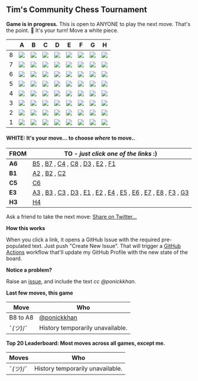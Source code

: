 
## Tim's Community Chess Tournament

**Game is in progress.** This is open to ANYONE to play the next move. That's the point. :wave:  It's your turn! Move a white piece.

|   | A | B | C | D | E | F | G | H |
| - | - | - | - | - | - | - | - | - |
| 8 | ![](https://raw.githubusercontent.com/ponickkhan/Chess/master/chess_images/r.png) | ![](https://raw.githubusercontent.com/ponickkhan/Chess/master/chess_images/blank.png) | ![](https://raw.githubusercontent.com/ponickkhan/Chess/master/chess_images/blank.png) | ![](https://raw.githubusercontent.com/ponickkhan/Chess/master/chess_images/blank.png) | ![](https://raw.githubusercontent.com/ponickkhan/Chess/master/chess_images/blank.png) | ![](https://raw.githubusercontent.com/ponickkhan/Chess/master/chess_images/blank.png) | ![](https://raw.githubusercontent.com/ponickkhan/Chess/master/chess_images/blank.png) | ![](https://raw.githubusercontent.com/ponickkhan/Chess/master/chess_images/blank.png) |
| 7 | ![](https://raw.githubusercontent.com/ponickkhan/Chess/master/chess_images/blank.png) | ![](https://raw.githubusercontent.com/ponickkhan/Chess/master/chess_images/blank.png) | ![](https://raw.githubusercontent.com/ponickkhan/Chess/master/chess_images/blank.png) | ![](https://raw.githubusercontent.com/ponickkhan/Chess/master/chess_images/blank.png) | ![](https://raw.githubusercontent.com/ponickkhan/Chess/master/chess_images/blank.png) | ![](https://raw.githubusercontent.com/ponickkhan/Chess/master/chess_images/p.png) | ![](https://raw.githubusercontent.com/ponickkhan/Chess/master/chess_images/blank.png) | ![](https://raw.githubusercontent.com/ponickkhan/Chess/master/chess_images/blank.png) |
| 6 | ![](https://raw.githubusercontent.com/ponickkhan/Chess/master/chess_images/B.png) | ![](https://raw.githubusercontent.com/ponickkhan/Chess/master/chess_images/blank.png) | ![](https://raw.githubusercontent.com/ponickkhan/Chess/master/chess_images/blank.png) | ![](https://raw.githubusercontent.com/ponickkhan/Chess/master/chess_images/blank.png) | ![](https://raw.githubusercontent.com/ponickkhan/Chess/master/chess_images/blank.png) | ![](https://raw.githubusercontent.com/ponickkhan/Chess/master/chess_images/p.png) | ![](https://raw.githubusercontent.com/ponickkhan/Chess/master/chess_images/blank.png) | ![](https://raw.githubusercontent.com/ponickkhan/Chess/master/chess_images/p.png) |
| 5 | ![](https://raw.githubusercontent.com/ponickkhan/Chess/master/chess_images/blank.png) | ![](https://raw.githubusercontent.com/ponickkhan/Chess/master/chess_images/blank.png) | ![](https://raw.githubusercontent.com/ponickkhan/Chess/master/chess_images/P.png) | ![](https://raw.githubusercontent.com/ponickkhan/Chess/master/chess_images/blank.png) | ![](https://raw.githubusercontent.com/ponickkhan/Chess/master/chess_images/blank.png) | ![](https://raw.githubusercontent.com/ponickkhan/Chess/master/chess_images/blank.png) | ![](https://raw.githubusercontent.com/ponickkhan/Chess/master/chess_images/k.png) | ![](https://raw.githubusercontent.com/ponickkhan/Chess/master/chess_images/blank.png) |
| 4 | ![](https://raw.githubusercontent.com/ponickkhan/Chess/master/chess_images/blank.png) | ![](https://raw.githubusercontent.com/ponickkhan/Chess/master/chess_images/blank.png) | ![](https://raw.githubusercontent.com/ponickkhan/Chess/master/chess_images/blank.png) | ![](https://raw.githubusercontent.com/ponickkhan/Chess/master/chess_images/blank.png) | ![](https://raw.githubusercontent.com/ponickkhan/Chess/master/chess_images/blank.png) | ![](https://raw.githubusercontent.com/ponickkhan/Chess/master/chess_images/blank.png) | ![](https://raw.githubusercontent.com/ponickkhan/Chess/master/chess_images/P.png) | ![](https://raw.githubusercontent.com/ponickkhan/Chess/master/chess_images/blank.png) |
| 3 | ![](https://raw.githubusercontent.com/ponickkhan/Chess/master/chess_images/blank.png) | ![](https://raw.githubusercontent.com/ponickkhan/Chess/master/chess_images/blank.png) | ![](https://raw.githubusercontent.com/ponickkhan/Chess/master/chess_images/blank.png) | ![](https://raw.githubusercontent.com/ponickkhan/Chess/master/chess_images/blank.png) | ![](https://raw.githubusercontent.com/ponickkhan/Chess/master/chess_images/R.png) | ![](https://raw.githubusercontent.com/ponickkhan/Chess/master/chess_images/blank.png) | ![](https://raw.githubusercontent.com/ponickkhan/Chess/master/chess_images/blank.png) | ![](https://raw.githubusercontent.com/ponickkhan/Chess/master/chess_images/P.png) |
| 2 | ![](https://raw.githubusercontent.com/ponickkhan/Chess/master/chess_images/blank.png) | ![](https://raw.githubusercontent.com/ponickkhan/Chess/master/chess_images/p.png) | ![](https://raw.githubusercontent.com/ponickkhan/Chess/master/chess_images/blank.png) | ![](https://raw.githubusercontent.com/ponickkhan/Chess/master/chess_images/blank.png) | ![](https://raw.githubusercontent.com/ponickkhan/Chess/master/chess_images/blank.png) | ![](https://raw.githubusercontent.com/ponickkhan/Chess/master/chess_images/blank.png) | ![](https://raw.githubusercontent.com/ponickkhan/Chess/master/chess_images/blank.png) | ![](https://raw.githubusercontent.com/ponickkhan/Chess/master/chess_images/blank.png) |
| 1 | ![](https://raw.githubusercontent.com/ponickkhan/Chess/master/chess_images/blank.png) | ![](https://raw.githubusercontent.com/ponickkhan/Chess/master/chess_images/K.png) | ![](https://raw.githubusercontent.com/ponickkhan/Chess/master/chess_images/blank.png) | ![](https://raw.githubusercontent.com/ponickkhan/Chess/master/chess_images/blank.png) | ![](https://raw.githubusercontent.com/ponickkhan/Chess/master/chess_images/blank.png) | ![](https://raw.githubusercontent.com/ponickkhan/Chess/master/chess_images/blank.png) | ![](https://raw.githubusercontent.com/ponickkhan/Chess/master/chess_images/blank.png) | ![](https://raw.githubusercontent.com/ponickkhan/Chess/master/chess_images/blank.png) |

#### **WHITE:** It's your move... to choose _where_ to move..

| FROM | TO - _just click one of the links_ :) |
| ---- | -- |
| **A6** | [B5](https://github.com/ponickkhan/Chess/issues/new?title=chess%7Cmove%7Ca6b5%7C4960&body=Just+push+%27Submit+new+issue%27.+You+don%27t+need+to+do+anything+else.) , [B7](https://github.com/ponickkhan/Chess/issues/new?title=chess%7Cmove%7Ca6b7%7C4960&body=Just+push+%27Submit+new+issue%27.+You+don%27t+need+to+do+anything+else.) , [C4](https://github.com/ponickkhan/Chess/issues/new?title=chess%7Cmove%7Ca6c4%7C4960&body=Just+push+%27Submit+new+issue%27.+You+don%27t+need+to+do+anything+else.) , [C8](https://github.com/ponickkhan/Chess/issues/new?title=chess%7Cmove%7Ca6c8%7C4960&body=Just+push+%27Submit+new+issue%27.+You+don%27t+need+to+do+anything+else.) , [D3](https://github.com/ponickkhan/Chess/issues/new?title=chess%7Cmove%7Ca6d3%7C4960&body=Just+push+%27Submit+new+issue%27.+You+don%27t+need+to+do+anything+else.) , [E2](https://github.com/ponickkhan/Chess/issues/new?title=chess%7Cmove%7Ca6e2%7C4960&body=Just+push+%27Submit+new+issue%27.+You+don%27t+need+to+do+anything+else.) , [F1](https://github.com/ponickkhan/Chess/issues/new?title=chess%7Cmove%7Ca6f1%7C4960&body=Just+push+%27Submit+new+issue%27.+You+don%27t+need+to+do+anything+else.) |
| **B1** | [A2](https://github.com/ponickkhan/Chess/issues/new?title=chess%7Cmove%7Cb1a2%7C4960&body=Just+push+%27Submit+new+issue%27.+You+don%27t+need+to+do+anything+else.) , [B2](https://github.com/ponickkhan/Chess/issues/new?title=chess%7Cmove%7Cb1b2%7C4960&body=Just+push+%27Submit+new+issue%27.+You+don%27t+need+to+do+anything+else.) , [C2](https://github.com/ponickkhan/Chess/issues/new?title=chess%7Cmove%7Cb1c2%7C4960&body=Just+push+%27Submit+new+issue%27.+You+don%27t+need+to+do+anything+else.) |
| **C5** | [C6](https://github.com/ponickkhan/Chess/issues/new?title=chess%7Cmove%7Cc5c6%7C4960&body=Just+push+%27Submit+new+issue%27.+You+don%27t+need+to+do+anything+else.) |
| **E3** | [A3](https://github.com/ponickkhan/Chess/issues/new?title=chess%7Cmove%7Ce3a3%7C4960&body=Just+push+%27Submit+new+issue%27.+You+don%27t+need+to+do+anything+else.) , [B3](https://github.com/ponickkhan/Chess/issues/new?title=chess%7Cmove%7Ce3b3%7C4960&body=Just+push+%27Submit+new+issue%27.+You+don%27t+need+to+do+anything+else.) , [C3](https://github.com/ponickkhan/Chess/issues/new?title=chess%7Cmove%7Ce3c3%7C4960&body=Just+push+%27Submit+new+issue%27.+You+don%27t+need+to+do+anything+else.) , [D3](https://github.com/ponickkhan/Chess/issues/new?title=chess%7Cmove%7Ce3d3%7C4960&body=Just+push+%27Submit+new+issue%27.+You+don%27t+need+to+do+anything+else.) , [E1](https://github.com/ponickkhan/Chess/issues/new?title=chess%7Cmove%7Ce3e1%7C4960&body=Just+push+%27Submit+new+issue%27.+You+don%27t+need+to+do+anything+else.) , [E2](https://github.com/ponickkhan/Chess/issues/new?title=chess%7Cmove%7Ce3e2%7C4960&body=Just+push+%27Submit+new+issue%27.+You+don%27t+need+to+do+anything+else.) , [E4](https://github.com/ponickkhan/Chess/issues/new?title=chess%7Cmove%7Ce3e4%7C4960&body=Just+push+%27Submit+new+issue%27.+You+don%27t+need+to+do+anything+else.) , [E5](https://github.com/ponickkhan/Chess/issues/new?title=chess%7Cmove%7Ce3e5%7C4960&body=Just+push+%27Submit+new+issue%27.+You+don%27t+need+to+do+anything+else.) , [E6](https://github.com/ponickkhan/Chess/issues/new?title=chess%7Cmove%7Ce3e6%7C4960&body=Just+push+%27Submit+new+issue%27.+You+don%27t+need+to+do+anything+else.) , [E7](https://github.com/ponickkhan/Chess/issues/new?title=chess%7Cmove%7Ce3e7%7C4960&body=Just+push+%27Submit+new+issue%27.+You+don%27t+need+to+do+anything+else.) , [E8](https://github.com/ponickkhan/Chess/issues/new?title=chess%7Cmove%7Ce3e8%7C4960&body=Just+push+%27Submit+new+issue%27.+You+don%27t+need+to+do+anything+else.) , [F3](https://github.com/ponickkhan/Chess/issues/new?title=chess%7Cmove%7Ce3f3%7C4960&body=Just+push+%27Submit+new+issue%27.+You+don%27t+need+to+do+anything+else.) , [G3](https://github.com/ponickkhan/Chess/issues/new?title=chess%7Cmove%7Ce3g3%7C4960&body=Just+push+%27Submit+new+issue%27.+You+don%27t+need+to+do+anything+else.) |
| **H3** | [H4](https://github.com/ponickkhan/Chess/issues/new?title=chess%7Cmove%7Ch3h4%7C4960&body=Just+push+%27Submit+new+issue%27.+You+don%27t+need+to+do+anything+else.) |

Ask a friend to take the next move: [Share on Twitter...](https://twitter.com/share?text=I'm+playing+chess+on+a+GitHub+Profile+Readme!+Can+you+please+take+the+next+move+at+https://github.com/timburgan)

**How this works**

When you click a link, it opens a GitHub Issue with the required pre-populated text. Just push "Create New Issue". That will trigger a [GitHub Actions](https://github.blog/2020-07-03-github-action-hero-casey-lee/#getting-started-with-github-actions) workflow that'll update my GitHub Profile  with the new state of the board.

**Notice a problem?**

Raise an [issue](https://github.com/ponickkhan/Chess/issues), and include the text _cc @ponickkhan_.

**Last few moves, this game**

| Move  | Who |
| ----- | --- |
| B8 to A8 | [@ponickkhan](https://github.com/ponickkhan) |
| ¯_(ツ)_/¯ | History temporarily unavailable. |

**Top 20 Leaderboard: Most moves across all games, except me.**

| Moves | Who |
| ----- | --- |
| ¯_(ツ)_/¯ | History temporarily unavailable. |

